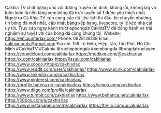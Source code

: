 Cakhia TV chất lượng cao với đường truyền ổn định, không lỗi, không lag và luôn luôn là nền tảng xem bóng đá trực tuyến số 1 được yêu thích nhất. Ngoài ra Cà Khịa TV còn cung cấp dữ liệu lịch thi đấu, tin chuyển nhượng, tin bóng đá mới nhất, cập nhật bảng xếp hạng, livescore, tỷ lệ kèo nhà cái uy tín. Truy cập ngay kênh tructiepbongda CakhiaTV để đồng hành và trải nghiệm sự tuyệt vời của bóng đá cùng chúng tôi.
Website: https://encounterlax.com/ 
Phone: 0828128139 
Email: cakhiacomtv@gmail.com 
Địa chỉ: 158 Tô Hiệu, Hiệp Tân, Tân Phú, Hồ Chí Minh
#CakhiaTV #Cakhia #tructiepbongda #xembongda #bongdatructuyen
https://soundcloud.com/cakhiarlax 
https://medium.com/@cakhiarlax 
https://x.com/cakhiarlax 
https://issuu.com/cakhiarlax 
https://www.scoop.it/topic/cakhiarlax 
https://www.reddit.com/user/cakhiarlax/ 
https://www.plurk.com/cakhiarlax 
https://www.linkedin.com/in/cakhiarlax/ 
https://www.pinterest.com/cakhiarlax/ 
https://profile.hatena.ne.jp/cakhiarlax/ 
https://vimeo.com/cakhiarlax 
https://www.diigo.com/profile/cakhiarlax 
https://www.tumblr.com/cakhiarlax 
https://www.behance.net/cakhiarlax 
https://500px.com/p/cakhiarlax  
https://www.instapaper.com/p/cakhiarlax
https://trello.com/u/cakhiarlax 
